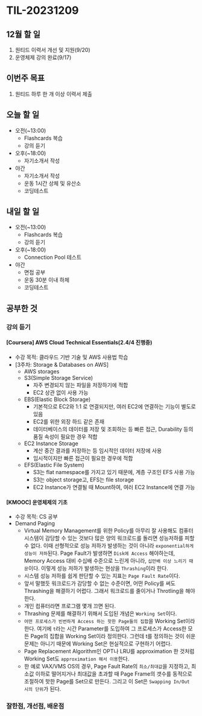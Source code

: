 # TIL-20231209

## 12월 할 일

1. 원티드 이력서 개선 및 지원(9/20)
2. 운영체제 강의 완료(9/17)

## 이번주 목표

1. 원티드 하루 한 개 이상 이력서 제출

## 오늘 할 일

- 오전(~13:00)
  - Flashcards 복습
  - 강의 듣기
- 오후(~18:00)
  - 자기소개서 작성
- 야간
  - 자기소개서 작성
  - 운동 1시간 상체 및 유산소
  - 코딩테스트

## 내일 할 일

- 오전(~13:00)
  - Flashcards 복습
  - 강의 듣기
- 오후(~18:00)
  - Connection Pool 테스트
- 야간
  - 면접 공부
  - 운동 30분 이내 하체
  - 코딩테스트

## 공부한 것

### 강의 듣기

#### [Coursera] AWS Cloud Technical Essentials(2.4/4 진행중)

- 수강 목적: 클라우드 기반 기술 및 AWS 사용법 학습
- [3주차: Storage & Databases on AWS]
  - AWS storages
  - S3(Simple Storage Service)
    - 자주 변경되지 않는 파일을 저장하기에 적합
    - EC2 상관 없이 사용 가능
  - EBS(Elastic Block Storage)
    - 기본적으로 EC2와 1:1 로 연결되지만, 여러 EC2에 연결하는 기능이 별도로 있음
    - EC2를 위한 외장 하드 같은 존재
    - 데이터베이스의 데이터를 저장 및 조회하는 등 빠른 접근, Durability 등의 품질 속성이 필요한 경우 적합
  - EC2 Instance Storage
    - 계산 중간 결과를 저장하는 등 임시적인 데이터 저장에 사용
    - 임시적이지만 빠른 접근이 필요한 경우에 적합
  - EFS(Elastic File System)
    - S3는 flat namespace를 가지고 있기 때문에, 계층 구조인 EFS 사용 가능
    - S3는 object storage고, EFS는 file storage
    - EC2 Instance가 연결될 때 Mount하여, 여러 EC2 Instance에 연결 가능

#### [KMOOC] 운영체제의 기초

- 수강 목적: CS 공부
- Demand Paging
  - Virtual Memory Management를 위한 Policy를 아무리 잘 사용해도 컴퓨터 시스템이 감당할 수 있는 것보다 많은 양의 워크로드를 돌리면 성능저하를 피할 수 없다. 이때 선형적으로 성능 저하가 발생하는 것이 아니라 `exponential하게 성능이 저하`된다. Page Fault가 발생하면 `Disk에 Access` 해야하는데, Memory Access 대비 수십배 수준으로 느린게 아니라, `십만배 이상 느리기 때문`이다. 이렇게 성능 저하가 발생하는 현상을 `Thrashing`이라 한다.
  - 시스템 성능 저하를 쉽게 판단할 수 있는 지표는 `Page Fault Rate`이다.
  - 앞서 말했듯 워크로드가 감당할 수 없는 수준이면, 어떤 Policy를 써도 Thrashing을 해결하기 어렵다. 그래서 워크로드를 줄이거나 Throtling을 해야한다.
  - 개인 컴퓨터라면 프로그램 몇개 끄면 된다.
  - Thrashing 문제를 해결하기 위해서 도입된 개념은 `Working Set`이다.
  - `어떤 프로세스가 빈번하게 Access 하는 핫한 Page들의 집합`을 Working Set이라 한다. 여기에 `t`라는 시간 Parameter를 도입하여 그 프로세스가 Access한 모든 Page의 집합을 Working Set이라 정의한다. 그런데 t를 정의하는 것이 쉬운 문제는 아니기 때문에 Working Set은 현실적으로 구현하기 어렵다.
  - Page Replacement Algorithm인 OPT나 LRU를 approximation 한 것처럼 Working Set도 `approximation 해서 이용`한다.
  - 한 예로 VAX/VMS OS의 경우, Page Fault Rate의 `최소/최대값`을 지정하고, 최소값 이하로 떨어지거나 최대값을 초과할 때 Page Frame의 갯수를 동적으로 조절하여 핫한 Page를 Set으로 만든다. 그리고 이 Set은 `Swapping In/Out 시의 단위`가 된다.

### 잘한점, 개선점, 배운점
